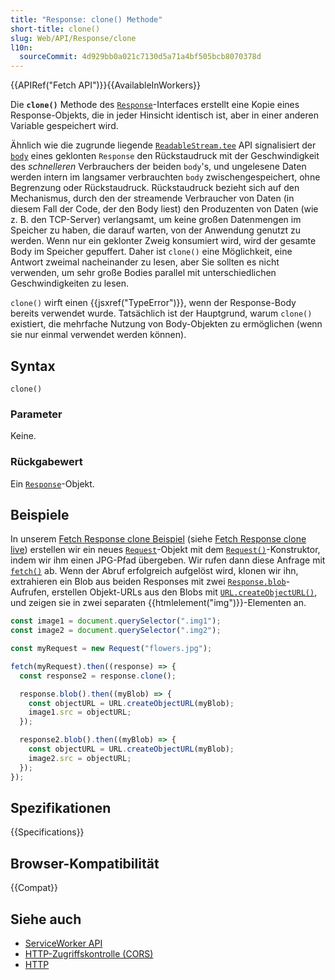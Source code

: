 ```yaml
---
title: "Response: clone() Methode"
short-title: clone()
slug: Web/API/Response/clone
l10n:
  sourceCommit: 4d929bb0a021c7130d5a71a4bf505bcb8070378d
---
```


{{APIRef("Fetch API")}}{{AvailableInWorkers}}

Die **`clone()`** Methode des [`Response`](/de/docs/Web/API/Response)-Interfaces erstellt eine Kopie eines Response-Objekts, die in jeder Hinsicht identisch ist, aber in einer anderen Variable gespeichert wird.

Ähnlich wie die zugrunde liegende [`ReadableStream.tee`](/de/docs/Web/API/ReadableStream/tee) API signalisiert der [`body`](/de/docs/Web/API/Response/body) eines geklonten `Response` den Rückstaudruck mit der Geschwindigkeit des _schnelleren_ Verbrauchers der beiden `body`'s, und ungelesene Daten werden intern im langsamer verbrauchten `body` zwischengespeichert, ohne Begrenzung oder Rückstaudruck. Rückstaudruck bezieht sich auf den Mechanismus, durch den der streamende Verbraucher von Daten (in diesem Fall der Code, der den Body liest) den Produzenten von Daten (wie z. B. den TCP-Server) verlangsamt, um keine großen Datenmengen im Speicher zu haben, die darauf warten, von der Anwendung genutzt zu werden. Wenn nur ein geklonter Zweig konsumiert wird, wird der gesamte Body im Speicher gepuffert. Daher ist `clone()` eine Möglichkeit, eine Antwort zweimal nacheinander zu lesen, aber Sie sollten es nicht verwenden, um sehr große Bodies parallel mit unterschiedlichen Geschwindigkeiten zu lesen.

`clone()` wirft einen {{jsxref("TypeError")}}, wenn der Response-Body bereits verwendet wurde. Tatsächlich ist der Hauptgrund, warum `clone()` existiert, die mehrfache Nutzung von Body-Objekten zu ermöglichen (wenn sie nur einmal verwendet werden können).

## Syntax

```js-nolint
clone()
```

### Parameter

Keine.

### Rückgabewert

Ein [`Response`](/de/docs/Web/API/Response)-Objekt.

## Beispiele

In unserem [Fetch Response clone Beispiel](https://github.com/mdn/dom-examples/blob/main/fetch/fetch-response-clone/index.html) (siehe [Fetch Response clone live](https://mdn.github.io/dom-examples/fetch/fetch-response-clone/)) erstellen wir ein neues [`Request`](/de/docs/Web/API/Request)-Objekt mit dem [`Request()`](/de/docs/Web/API/Request/Request)-Konstruktor, indem wir ihm einen JPG-Pfad übergeben. Wir rufen dann diese Anfrage mit [`fetch()`](/de/docs/Web/API/Window/fetch) ab. Wenn der Abruf erfolgreich aufgelöst wird, klonen wir ihn, extrahieren ein Blob aus beiden Responses mit zwei [`Response.blob`](/de/docs/Web/API/Response/blob)-Aufrufen, erstellen Objekt-URLs aus den Blobs mit [`URL.createObjectURL()`](/de/docs/Web/API/URL/createObjectURL_static), und zeigen sie in zwei separaten {{htmlelement("img")}}-Elementen an.

```js
const image1 = document.querySelector(".img1");
const image2 = document.querySelector(".img2");

const myRequest = new Request("flowers.jpg");

fetch(myRequest).then((response) => {
  const response2 = response.clone();

  response.blob().then((myBlob) => {
    const objectURL = URL.createObjectURL(myBlob);
    image1.src = objectURL;
  });

  response2.blob().then((myBlob) => {
    const objectURL = URL.createObjectURL(myBlob);
    image2.src = objectURL;
  });
});
```

## Spezifikationen

{{Specifications}}

## Browser-Kompatibilität

{{Compat}}

## Siehe auch

- [ServiceWorker API](/de/docs/Web/API/Service_Worker_API)
- [HTTP-Zugriffskontrolle (CORS)](/de/docs/Web/HTTP/Guides/CORS)
- [HTTP](/de/docs/Web/HTTP)
